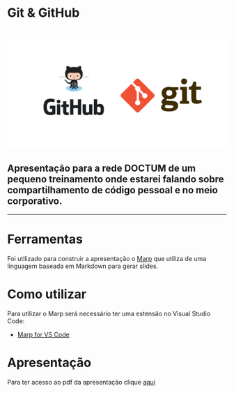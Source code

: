 # Git & GitHub 

![Git & GitHub Logo](/image/github-and-git-1.png)
----------------

## Apresentação para a rede DOCTUM de um pequeno treinamento onde estarei falando sobre compartilhamento de código pessoal e no meio corporativo.
----------------

# Ferramentas

Foi utilizado para construir a apresentação o [Marp](https://marpit.marp.app/directives) que utiliza de uma linguagem baseada em Markdown para gerar slides.

  

# Como utilizar

Para utilizar o Marp será necessário ter uma estensão no Visual Studio Code: 
* [Marp for VS Code](https://marketplace.visualstudio.com/items?itemName=marp-team.marp-vscode)
  
# Apresentação

Para ter acesso ao pdf da apresentação clique [aqui](Git&Github.pdf)